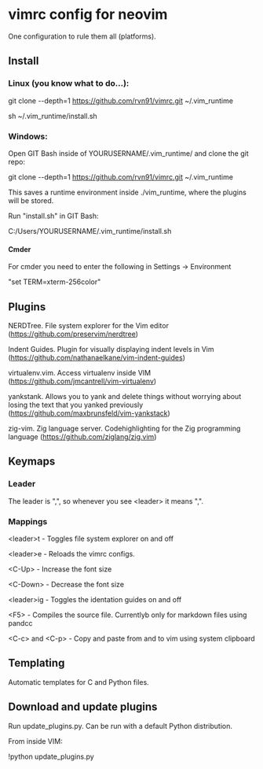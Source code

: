 # vimrc config for neovim
One configuration to rule them all (platforms).

## Install
### Linux (you know what to do...):
git clone --depth=1 https://github.com/rvn91/vimrc.git ~/.vim_runtime

sh ~/.vim_runtime/install.sh

### Windows:
Open GIT Bash inside of YOURUSERNAME/.vim_runtime/ and clone the git repo:

git clone --depth=1 https://github.com/rvn91/vimrc.git ~/.vim_runtime

This saves a runtime environment inside ./vim_runtime, where the plugins will be stored.

Run "install.sh" in GIT Bash: 

C:/Users/YOURUSERNAME/.vim_runtime/install.sh

#### Cmder
For cmder you need to enter the following in Settings -> Environment

"set TERM=xterm-256color"

## Plugins
NERDTree. File system explorer for the Vim editor (https://github.com/preservim/nerdtree)

Indent Guides. Plugin for visually displaying indent levels in Vim (https://github.com/nathanaelkane/vim-indent-guides)

virtualenv.vim. Access virtualenv inside VIM (https://github.com/jmcantrell/vim-virtualenv)

yankstank. Allows you to yank and delete things without worrying about losing the text that you yanked previously (https://github.com/maxbrunsfeld/vim-yankstack)

zig-vim. Zig language server. Codehighlighting for the Zig programming language (https://github.com/ziglang/zig.vim)

## Keymaps
### Leader
The leader is ",", so whenever you see \<leader\> it means ",".

### Mappings
\<leader\>t - Toggles file system explorer on and off

\<leader\>e - Reloads the vimrc configs.

\<C-Up\> - Increase the font size

\<C-Down\> - Decrease the font size

\<leader\>ig - Toggles the identation guides on and off

\<F5\> - Compiles the source file. Currentlyb only for markdown files using pandcc

\<C-c\> and \<C-p\> - Copy and paste from and to vim using system clipboard

## Templating
Automatic templates for C and Python files.

## Download and update plugins
Run update_plugins.py. Can be run with a default Python distribution.

From inside VIM:

!python update_plugins.py
